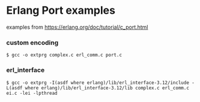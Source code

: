 # Erlang Port examples
examples from https://erlang.org/doc/tutorial/c_port.html

### custom encoding
```shell
$ gcc -o extprg complex.c erl_comm.c port.c
```

### erl_interface
```shell
$ gcc -o extprg -I(asdf where erlang)/lib/erl_interface-3.12/include -L(asdf where erlang)/lib/erl_interface-3.12/lib complex.c erl_comm.c ei.c -lei -lpthread
```